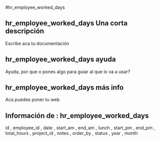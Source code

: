 #hr_employee_worked_days
## hr_employee_worked_days Una corta descripción
Escribe aca tu documentación

## hr_employee_worked_days ayuda
Ayuda, por que o pones algo para guiar al que lo va a usar?

## hr_employee_worked_days más info
Aca puedes poner tu web

## Información de : hr_employee_worked_days 
id , 
  employee_id , 
  date , 
  start_am , 
  end_am , 
  lunch , 
  start_pm , 
  end_pm , 
  total_hours , 
  project_id , 
  notes , 
  order_by , 
  status , 
  year , 
  month 
  
